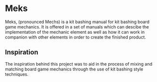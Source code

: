 # Meks
Meks, (pronounced Mechs) is a kit bashing manual for kit bashing board game mechanics. It is offered in a set of manuals which can descibe the implementation of the mechanic element as well as how it can work in companion with other elements in order to create the finished product.

## Inspiration
The inspiration behind this project was to aid in the process of mixing and matching board game mechanics through the use of kit bashing style techniques.
